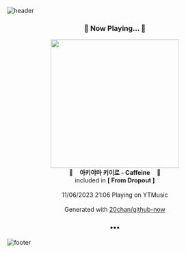![header](https://capsule-render.vercel.app/api?type=wave&height=170&section=header&fontColor=090707&fontAlignX=45&fontAlignY=65&fontSize=100)

<h3 align="center">🎵 Now Playing... 🎵</h3>
<p align="center">
  <a href="https://music.youtube.com/watch?v=1D5sm82yaFY">
    <img width="300" src="https://lh3.googleusercontent.com/QDIpLS9hwm7G_AKZYw8mSxYOQP4c0-suayp056c3lKW9CF8qbPZ6nGKtkLJJaFt4vTpPErhp0HNacWE">
  </a>
  <br>
  🎵&nbsp&nbsp&nbsp <b>아키야마 키이로 - Caffeine</b> &nbsp&nbsp&nbsp🎵
  <br>
  included in <b>[ From Dropout ]</b>
  
  <br />
  <br />
  11/06/2023 21:06 Playing on YTMusic
  <br />
  <br />
  Generated with <a href="https://github.com/20chan/github-now">20chan/github-now</a>
</p>

<h3 align="center">•••</h3>

![footer](https://capsule-render.vercel.app/api?type=wave&height=150&section=footer)
